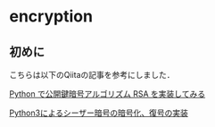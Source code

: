 # encryption

## 初めに

こちらは以下のQiitaの記事を参考にしました．

[Python で公開鍵暗号アルゴリズム RSA を実装してみる](https://qiita.com/QUANON/items/e7b181dd08f2f0b4fdbe)

[Python3によるシーザー暗号の暗号化、復号の実装](https://qiita.com/Nobu12/items/26471832ce1e93f29fb3)
